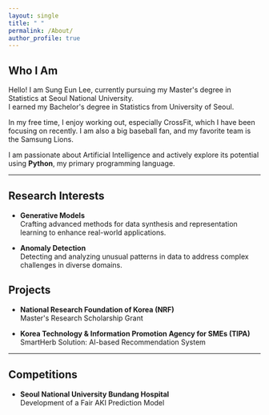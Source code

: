 ```yaml
---
layout: single
title: " "
permalink: /About/
author_profile: true
---
```

## Who I Am

Hello! I am Sung Eun Lee, currently pursuing my Master's degree in Statistics at Seoul National University.  
I earned my Bachelor's degree in Statistics from University of Seoul.

In my free time, I enjoy working out, especially CrossFit, which I have been focusing on recently. I am also a big baseball fan, and my favorite team is the Samsung Lions.  

I am passionate about Artificial Intelligence and actively explore its potential using **Python**, my primary programming language.

---

## Research Interests

- **Generative Models**  
   Crafting advanced methods for data synthesis and representation learning to enhance real-world applications.  

- **Anomaly Detection**  
   Detecting and analyzing unusual patterns in data to address complex challenges in diverse domains.  

## Projects

- **National Research Foundation of Korea (NRF)**  
   Master's Research Scholarship Grant  

- **Korea Technology & Information Promotion Agency for SMEs (TIPA)**  
   SmartHerb Solution: AI-based Recommendation System  

---

## Competitions

- **Seoul National University Bundang Hospital**  
   Development of a Fair AKI Prediction Model  